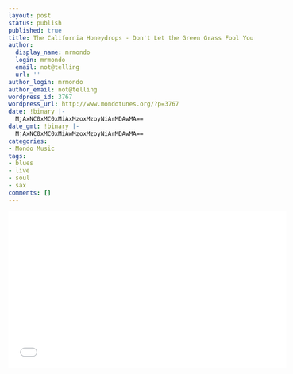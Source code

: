 ```yaml
---
layout: post
status: publish
published: true
title: The California Honeydrops - Don't Let the Green Grass Fool You
author:
  display_name: mrmondo
  login: mrmondo
  email: not@telling
  url: ''
author_login: mrmondo
author_email: not@telling
wordpress_id: 3767
wordpress_url: http://www.mondotunes.org/?p=3767
date: !binary |-
  MjAxNC0xMC0xMiAxMzoxMzoyNiArMDAwMA==
date_gmt: !binary |-
  MjAxNC0xMC0xMiAwMzoxMzoyNiArMDAwMA==
categories:
- Mondo Music
tags:
- blues
- live
- soul
- sax
comments: []
---
```

<iframe width="560" height="315" src="//www.youtube.com/embed/-xEOfdqGCmY#t=20" frameborder="0"> </iframe>
